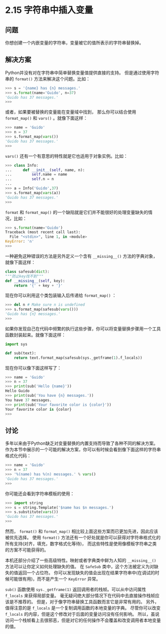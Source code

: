 # 2.15 字符串中插入变量

## 问题

你想创建一个内嵌变量的字符串，变量被它的值所表示的字符串替换掉。

## 解决方案

Python并没有对在字符串中简单替换变量值提供直接的支持。 但是通过使用字符串的 `format()` 方法来解决这个问题。比如：

```python
>>> s = '{name} has {n} messages.'
>>> s.format(name='Guido', n=37)
'Guido has 37 messages.'
>>>
```

或者，如果要被替换的变量能在变量域中找到， 那么你可以结合使用 `format_map()` 和 `vars()` 。就像下面这样：

```python
>>> name = 'Guido'
>>> n = 37
>>> s.format_map(vars())
'Guido has 37 messages.'
>>>
```

`vars()` 还有一个有意思的特性就是它也适用于对象实例。比如：

```python
>>> class Info:
...     def __init__(self, name, n):
...         self.name = name
...         self.n = n
...
>>> a = Info('Guido',37)
>>> s.format_map(vars(a))
'Guido has 37 messages.'
>>>
```

`format` 和 `format_map()` 的一个缺陷就是它们并不能很好的处理变量缺失的情况，比如：

```python
>>> s.format(name='Guido')
Traceback (most recent call last):
  File "<stdin>", line 1, in <module>
KeyError: 'n'
>>>
```

一种避免这种错误的方法是另外定义一个含有 `__missing__()` 方法的字典对象，就像下面这样：

```python
class safesub(dict):
"""防止key找不到"""
def __missing__(self, key):
    return '{' + key + '}'
```

现在你可以利用这个类包装输入后传递给 `format_map()` ：

```python
>>> del n # Make sure n is undefined
>>> s.format_map(safesub(vars()))
'Guido has {n} messages.'
>>>
```

如果你发现自己在代码中频繁的执行这些步骤，你可以将变量替换步骤用一个工具函数封装起来。就像下面这样：

```python
import sys

def sub(text):
    return text.format_map(safesub(sys._getframe(1).f_locals))
```

现在你可以像下面这样写了：

```python
>>> name = 'Guido'
>>> n = 37
>>> print(sub('Hello {name}'))
Hello Guido
>>> print(sub('You have {n} messages.'))
You have 37 messages.
>>> print(sub('Your favorite color is {color}'))
Your favorite color is {color}
>>>
```

## 讨论

多年以来由于Python缺乏对变量替换的内置支持而导致了各种不同的解决方案。 作为本节中展示的一个可能的解决方案，你可以有时候会看到像下面这样的字符串格式化代码：

```python
>>> name = 'Guido'
>>> n = 37
>>> '%(name) has %(n) messages.' % vars()
'Guido has 37 messages.'
>>>
```

你可能还会看到字符串模板的使用：

```python
>>> import string
>>> s = string.Template('$name has $n messages.')
>>> s.substitute(vars())
'Guido has 37 messages.'
>>>
```

然而， `format()` 和 `format_map()` 相比较上面这些方案而已更加先进，因此应该被优先选择。 使用 `format()` 方法还有一个好处就是你可以获得对字符串格式化的所有支持(对齐，填充，数字格式化等待)， 而这些特性是使用像模板字符串之类的方案不可能获得的。

本机还部分介绍了一些高级特性。映射或者字典类中鲜为人知的 `__missing__()` 方法可以让你定义如何处理缺失的值。 在 `SafeSub` 类中，这个方法被定义为对缺失的值返回一个占位符。 你可以发现缺失的值会出现在结果字符串中(在调试的时候可能很有用)，而不是产生一个 `KeyError` 异常。

`sub()` 函数使用 `sys._getframe(1)` 返回调用者的栈帧。可以从中访问属性 `f_locals` 来获得局部变量。 毫无疑问绝大部分情况下在代码中去直接操作栈帧应该是不推荐的。 但是，对于像字符串替换工具函数而言它是非常有用的。 另外，值得注意的是 `f_locals` 是一个复制调用函数的本地变量的字典。 尽管你可以改变 `f_locals` 的内容，但是这个修改对于后面的变量访问没有任何影响。 所以，虽说访问一个栈帧看上去很邪恶，但是对它的任何操作不会覆盖和改变调用者本地变量的值。